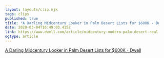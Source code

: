 ```yaml
---
layout: layouts/clip.njk 
tags: clips 
published: true 
title: "A Darling Midcentury Looker in Palm Desert Lists for $600K - Dwell" 
date: 2020-03-04T16:49:03.415Z 
link: https://www.dwell.com/article/midcentury-modern-palm-desert-real-estate-e33beaf2?utm_medium=email&utm_source=postup&utm_campaign=&list=1 
ogtype: article 
---
```

[A Darling Midcentury Looker in Palm Desert Lists for $600K - Dwell](https://www.dwell.com/article/midcentury-modern-palm-desert-real-estate-e33beaf2?utm_medium=email&utm_source=postup&utm_campaign=&list=1) 
